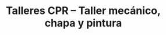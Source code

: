 ---
title: "Talleres CPR – Taller mecánico, chapa y pintura"
url: /vigo/talleres-cpr-taller-mecanico-chapa-y-pintura/
shop: Autowerkstatt
---